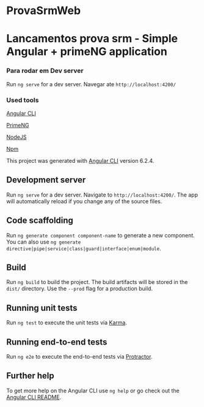 # ProvaSrmWeb

# Lancamentos prova srm - Simple Angular + primeNG application


### Para rodar em Dev server

Run `ng serve` for a dev server. 
Navegar ate `http://localhost:4200/`


### Used tools

[Angular CLI](https://github.com/angular/angular-cli)

[PrimeNG](https://www.primefaces.org/primeng/)

[NodeJS](https://nodejs.org/en/)

[Npm](https://www.npmjs.com/)


This project was generated with [Angular CLI](https://github.com/angular/angular-cli) version 6.2.4.

## Development server

Run `ng serve` for a dev server. Navigate to `http://localhost:4200/`. The app will automatically reload if you change any of the source files.

## Code scaffolding

Run `ng generate component component-name` to generate a new component. You can also use `ng generate directive|pipe|service|class|guard|interface|enum|module`.

## Build

Run `ng build` to build the project. The build artifacts will be stored in the `dist/` directory. Use the `--prod` flag for a production build.

## Running unit tests

Run `ng test` to execute the unit tests via [Karma](https://karma-runner.github.io).

## Running end-to-end tests

Run `ng e2e` to execute the end-to-end tests via [Protractor](http://www.protractortest.org/).

## Further help

To get more help on the Angular CLI use `ng help` or go check out the [Angular CLI README](https://github.com/angular/angular-cli/blob/master/README.md).
